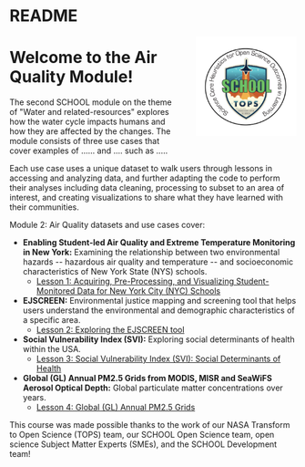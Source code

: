 # README


<img src='https://raw.githubusercontent.com/ciesin-geospatial/TOPSTSCHOOL/main/images/TOPTSCHOOL-logo02.hi-res.png' align="right" height="175" style="padding-left: 25px; padding-bottom: 25px;"/>

# Welcome to the Air Quality Module!

The second SCHOOL module on the theme of "Water and related-resources" 
explores how the water cycle impacts humans and how they are affected 
by the changes. The module consists of three use cases that cover 
examples of ...... and .... such as .....

Each use case uses a unique dataset to walk users through lessons in 
accessing and analyzing data, and further adapting the code to perform 
their analyses including data cleaning, processing to subset to an area 
of interest, and creating visualizations to share what they have learned 
with their communities.
      
Module 2: Air Quality datasets and use cases cover:

-   **Enabling Student-led Air Quality and Extreme Temperature Monitoring in New York:** 
Examining the relationship between two environmental hazards -- hazardous air quality 
and temperature -- and socioeconomic characteristics of New York State (NYS) schools.
    -   [Lesson 1: Acquiring, Pre-Processing, and Visualizing Student-Monitored Data for New York City (NYC) Schools]()
-   **EJSCREEN:** Environmental justice mapping and screening tool that helps users 
understand the environmental and demographic characteristics of a specific area.
    -   [Lesson 2: Exploring the EJSCREEN tool]()
-   **Social Vulnerability Index (SVI):** Exploring social determinants of health 
within the USA.
    -   [Lesson 3: Social Vulnerability Index (SVI): Social Determinants of Health]()
-   **Global (GL) Annual PM2.5 Grids from MODIS, MISR and SeaWiFS Aerosol Optical Depth:** 
Global particulate matter concentrations over years.
    -   [Lesson 4: Global (GL) Annual PM2.5 Grids]()

This course was made possible thanks to the work of our NASA Transform to Open Science 
(TOPS) team, our SCHOOL Open Science team, open science Subject Matter Experts (SMEs), 
and the SCHOOL Development team!